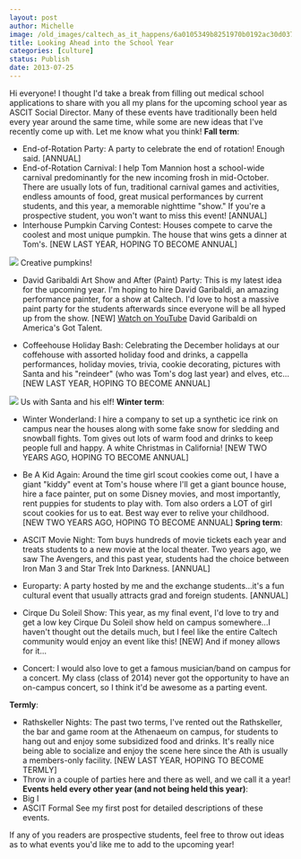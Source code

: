 ```yaml
---
layout: post
author: Michelle
image: /old_images/caltech_as_it_happens/6a0105349b8251970b0192ac30d037970d.jpg
title: Looking Ahead into the School Year
categories: [culture]
status: Publish
date: 2013-07-25
---
```


Hi everyone!
I thought I'd take a break from filling out medical school applications to share with you all my plans for the upcoming school year as ASCIT Social Director. Many of these events have traditionally been held every year around the same time, while some are new ideas that I've recently come up with. Let me know what you think!
**Fall term**:
+ End-of-Rotation Party: A party to celebrate the end of rotation! Enough said. [ANNUAL]
+ End-of-Rotation Carnival: I help Tom Mannion host a school-wide carnival predominantly for the new incoming frosh in mid-October. There are usually lots of fun, traditional carnival games and activities, endless amounts of food, great musical performances by current students, and this year, a memorable nighttime "show." If you're a prospective student, you won't want to miss this event! [ANNUAL]
+ Interhouse Pumpkin Carving Contest: Houses compete to carve the coolest and most unique pumpkin. The house that wins gets a dinner at Tom's. [NEW LAST YEAR, HOPING TO BECOME ANNUAL]


![](/old_images/caltech_as_it_happens/6a0105349b8251970b0192ac30cec1970d.jpg)
Creative pumpkins!
+ David Garibaldi Art Show and After (Paint) Party: This is my latest idea for the upcoming year. I'm hoping to hire David Garibaldi, an amazing performance painter, for a show at Caltech. I'd love to host a massive paint party for the students afterwards since everyone will be all hyped up from the show. [NEW]
[Watch on YouTube](https://www.youtube.com/watch?v=n2GvZHvJ90o)
David Garibaldi on America's Got Talent.

+ Coffeehouse Holiday Bash: Celebrating the December holidays at our coffehouse with assorted holiday food and drinks, a cappella performances, holiday movies, trivia, cookie decorating, pictures with Santa and his "reindeer" (who was Tom's dog last year) and elves, etc... [NEW LAST YEAR, HOPING TO BECOME ANNUAL]


![](/old_images/caltech_as_it_happens/6a0105349b8251970b01901e716288970b.jpg)
Us with Santa and his elf!
**Winter term**:
+ Winter Wonderland: I hire a company to set up a synthetic ice rink on campus near the houses along with some fake snow for sledding and snowball fights. Tom gives out lots of warm food and drinks to keep people full and happy. A white Christmas in California! [NEW TWO YEARS AGO, HOPING TO BECOME ANNUAL]
+ Be A Kid Again: Around the time girl scout cookies come out, I have a giant "kiddy" event at Tom's house where I'll get a giant bounce house, hire a face painter, put on some Disney movies, and most importantly, rent puppies for students to play with. Tom also orders a LOT of girl scout cookies for us to eat. Best way ever to relive your childhood. [NEW TWO YEARS AGO, HOPING TO BECOME ANNUAL]
**Spring term**:
+ ASCIT Movie Night: Tom buys hundreds of movie tickets each year and treats students to a new movie at the local theater. Two years ago, we saw The Avengers, and this past year, students had the choice between Iron Man 3 and Star Trek Into Darkness. [ANNUAL]
+ Europarty: A party hosted by me and the exchange students...it's a fun cultural event that usually attracts grad and foreign students. [ANNUAL]
+ Cirque Du Soleil Show: This year, as my final event, I'd love to try and get a low key Cirque Du Soleil show held on campus somewhere...I haven't thought out the details much, but I feel like the entire Caltech community would enjoy an event like this! [NEW]
And if money allows for it...

+ Concert: I would also love to get a famous musician/band on campus for a concert. My class (class of 2014) never got the opportunity to have an on-campus concert, so I think it'd be awesome as a parting event.

**Termly**:
+ Rathskeller Nights: The past two terms, I've rented out the Rathskeller, the bar and game room at the Athenaeum on campus, for students to hang out and enjoy some subsidized food and drinks. It's really nice being able to socialize and enjoy the scene here since the Ath is usually a members-only facility. [NEW LAST YEAR, HOPING TO BECOME TERMLY]
+ Throw in a couple of parties here and there as well, and we call it a year!
**Events held every other year (and not being held this year)**:
+ Big I
+ ASCIT Formal
See my first post for detailed descriptions of these events.

If any of you readers are prospective students, feel free to throw out ideas as to what events you'd like me to add to the upcoming year!

